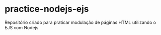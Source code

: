 # practice-nodejs-ejs
Repositório criado para praticar modulação de páginas HTML utilizando o EJS com Nodejs
